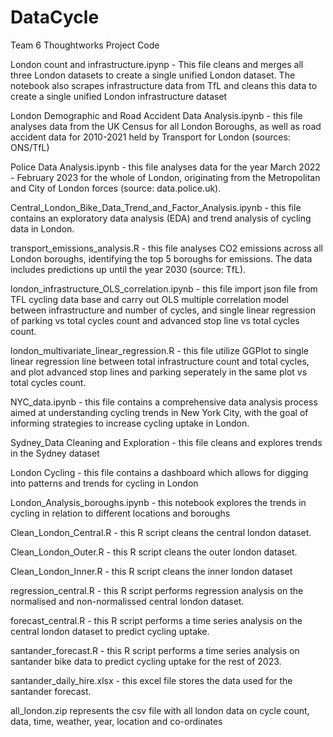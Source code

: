 # DataCycle
Team 6 Thoughtworks Project Code

London count and infrastructure.ipynp - This file cleans and merges all three London datasets to create a single unified London dataset. The notebook also scrapes infrastructure data from TfL and cleans this data to create a single unified London infrastructure dataset

London Demographic and Road Accident Data Analysis.ipynb - this file analyses data from the UK Census for all London Boroughs, as well as road accident data for 2010-2021 held by Transport for London (sources: ONS/TfL)

Police Data Analysis.ipynb - this file analyses data for the year March 2022 - February 2023 for the whole of London, originating from the Metropolitan and City of London forces (source: data.police.uk).

Central_London_Bike_Data_Trend_and_Factor_Analysis.ipynb - this file contains an exploratory data analysis (EDA) and trend analysis of cycling data in London. 

transport_emissions_analysis.R - this file analyses CO2 emissions across all London boroughs, identifying the top 5 boroughs for emissions.  The data includes predictions up until the year 2030 (source: TfL).

london_infrastructure_OLS_correlation.ipynb - this file import json file from TFL cycling data base and carry out OLS multiple correlation model between infrastructure and number of cycles, and single linear regression of parking vs total cycles count and advanced stop line vs total cycles count.

london_multivariate_linear_regression.R - this file utilize GGPlot to single linear regression line between total infrastructure count and total cycles, and plot advanced stop lines and parking seperately in the same plot vs total cycles count.

NYC_data.ipynb - this file contains a comprehensive data analysis process aimed at understanding cycling trends in New York City, with the goal of informing strategies to increase cycling uptake in London. 

Sydney_Data Cleaning and Exploration - this file cleans and explores trends in the Sydney dataset

London Cycling - this file contains a dashboard which allows for digging into patterns and trends for cycling in London

London_Analysis_boroughs.ipynb - this notebook explores the trends in cycling in relation to different locations and boroughs

Clean_London_Central.R - this R script cleans the central london dataset.

Clean_London_Outer.R - this R script cleans the outer london dataset.

Clean_London_Inner.R - this R script cleans the inner london dataset

regression_central.R - this R script performs regression analysis on the normalised and non-normalissed central london dataset.

forecast_central.R - this R script performs a time series analysis on the central london dataset to predict cycling uptake.

santander_forecast.R - this R script performs a time series analysis on santander bike data to predict cycling uptake for the rest of 2023.

santander_daily_hire.xlsx - this excel file stores the data used for the santander forecast.

all_london.zip represents the csv file with all london data on cycle count, data, time, weather, year, location and co-ordinates


